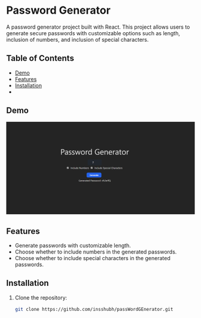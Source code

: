 # Password Generator

A password generator project built with React. This project allows users to generate secure passwords with customizable options such as length, inclusion of numbers, and inclusion of special characters.

## Table of Contents

- [Demo](#demo)
- [Features](#features)
- [Installation](#installation)
-

## Demo

![Password Generator Demo](./output.png)

## Features

- Generate passwords with customizable length.
- Choose whether to include numbers in the generated passwords.
- Choose whether to include special characters in the generated passwords.

## Installation

1. Clone the repository:

   ```bash
   git clone https://github.com/insshubh/passWordGEnerator.git
